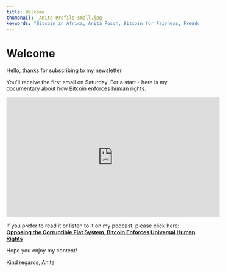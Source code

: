 ```yaml
---
title: Welcome
thumbnail: _Anita-Profile-small.jpg
keywords: "Bitcoin in Africa, Anita Posch, Bitcoin for Fairness, Freedom Technology"
---
```


# Welcome

Hello, thanks for subscribing to my newsletter. 

You'll receive the first email on Saturday.
For a start - here is my documentary about how Bitcoin enforces human rights.

<iframe width="560" height="315" src="https://www.youtube.com/embed/AXLiwrrk3sk" title="YouTube video player" frameborder="0" allow="accelerometer; autoplay; clipboard-write; encrypted-media; gyroscope; picture-in-picture; web-share" allowfullscreen></iframe>

If you prefer to read it or listen to it on my podcast, please click here:
**[Opposing the Corruptible Fiat System, Bitcoin Enforces Universal Human Rights](https://anitaposch.com/bitcoin-enforces-human-rights)**

Hope you enjoy my content!

Kind regards, Anita
